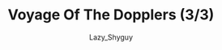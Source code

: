 ---
media: "images/rounds/round_4_2/doppler_radars_3.png"
media_type: image
title: Voyage Of The Dopplers (3/3)
author: [Lazy_Shyguy]
desc: An expedition team sets out with a collection of doppler radars, self powered radars used to expand terrestrial map coverage.
---